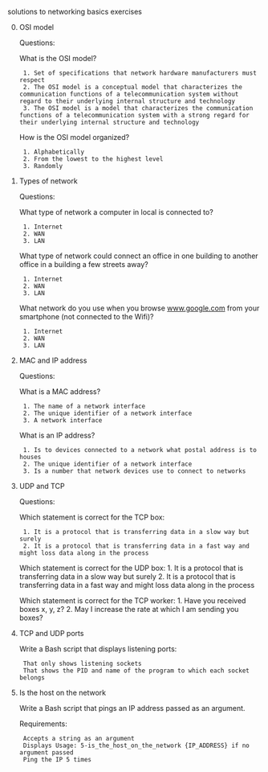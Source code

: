 solutions to networking basics exercises

0. OSI model

    Questions:

    What is the OSI model?

        1. Set of specifications that network hardware manufacturers must respect
        2. The OSI model is a conceptual model that characterizes the communication functions of a telecommunication system without regard to their underlying internal structure and technology
        3. The OSI model is a model that characterizes the communication functions of a telecommunication system with a strong regard for their underlying internal structure and technology

    How is the OSI model organized?

        1. Alphabetically
        2. From the lowest to the highest level
        3. Randomly

1. Types of network

    Questions:

    What type of network a computer in local is connected to?

        1. Internet
        2. WAN
        3. LAN

    What type of network could connect an office in one building to another office in a building a few streets away?

        1. Internet
        2. WAN
        3. LAN

    What network do you use when you browse www.google.com from your smartphone (not connected to the Wifi)?

        1. Internet
        2. WAN
        3. LAN

2. MAC and IP address

    Questions:

    What is a MAC address?

        1. The name of a network interface
        2. The unique identifier of a network interface
        3. A network interface

    What is an IP address?

        1. Is to devices connected to a network what postal address is to houses
        2. The unique identifier of a network interface
        3. Is a number that network devices use to connect to networks

3. UDP and TCP

    Questions:

    Which statement is correct for the TCP box:
        
        1. It is a protocol that is transferring data in a slow way but surely
        2. It is a protocol that is transferring data in a fast way and might loss data along in the process

    Which statement is correct for the UDP box:
        1. It is a protocol that is transferring data in a slow way but surely
        2. It is a protocol that is transferring data in a fast way and might loss data along in the process

    Which statement is correct for the TCP worker:
        1. Have you received boxes x, y, z?
        2. May I increase the rate at which I am sending you boxes?

4. TCP and UDP ports

    Write a Bash script that displays listening ports:

        That only shows listening sockets
        That shows the PID and name of the program to which each socket belongs

5. Is the host on the network

    Write a Bash script that pings an IP address passed as an argument.

    Requirements:

        Accepts a string as an argument
        Displays Usage: 5-is_the_host_on_the_network {IP_ADDRESS} if no argument passed
        Ping the IP 5 times
